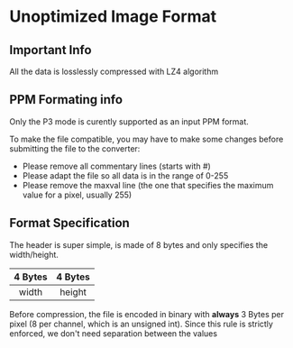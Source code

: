 ﻿# Unoptimized Image Format

## Important Info

All the data is losslessly compressed with LZ4 algorithm

## PPM Formating info

Only the P3 mode is curently supported as an input PPM format.

To make the file compatible, you may have to make some changes before submitting the file to the converter:
- Please remove all commentary lines (starts with #)
- Please adapt the file so all data is in the range of 0-255
- Please remove the maxval line (the one that specifies the maximum value for a pixel, usually 255)

## Format Specification

The header is super simple, is made of 8 bytes and only specifies the width/height.

| 4 Bytes | 4 Bytes |
|:-------:|:-------:|
|  width  |  height |

Before compression, the file is encoded in binary with **always** 3 Bytes per pixel (8 per channel, 
which is an unsigned int). Since this rule is strictly enforced, we don't need separation between the values